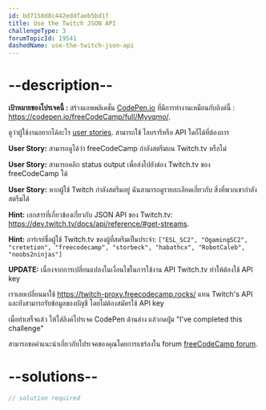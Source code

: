 ```yaml
---
id: bd7158d8c442eddfaeb5bd1f
title: Use the Twitch JSON API
challengeType: 3
forumTopicId: 19541
dashedName: use-the-twitch-json-api
---
```


# --description--

**เป้าหมายของโปรเจคนี้ :** สร้างแอพพลิเคชั่น [CodePen.io](https://codepen.io) ที่มีการทำงานเหมือนกับลิงค์นี้ : <https://codepen.io/freeCodeCamp/full/Myvqmo/>.

ดูว่าผู้ใช้งานอยากได้อะไร [user stories](https://en.wikipedia.org/wiki/User_story). สามารถใช้ ไลบรารีหรือ API ใดก็ได้ที่ต้องการ

**User Story:** สามารถดูได้ว่า freeCodeCamp กำลังสตรีมบน Twitch.tv หรือไม่

**User Story:** สามารถคลิก status output เพื่อส่งไปยังช่อง Twitch.tv ของ freeCodeCamp ได้

**User Story:** หากผู้ใช้ Twitch กำลังสตรีมอยู่ ฉันสามารถดูรายละเอียดเกี่ยวกับ สิ่งที่พวกเขากำลังสตรีมได้

**Hint:** เอกสารที่เกี่ยวข้องเกี่ยวกับ JSON API ของ Twitch.tv: <https://dev.twitch.tv/docs/api/reference/#get-streams>.

**Hint:** อาร์เรย์ชื่อผู้ใช้ Twitch.tv ของผู้ที่สตรีมเป็นประจำ: `["ESL_SC2", "OgamingSC2", "cretetion", "freecodecamp", "storbeck", "habathcx", "RobotCaleb", "noobs2ninjas"]`

**UPDATE:** เนื่องจากการเปลี่ยนแปลงในเงื่อนไขในการใช้งาน API Twitch.tv ทำให้ต้องใช้ API key

เราเลยเปลี่ยนมาใช้ <https://twitch-proxy.freecodecamp.rocks/> แทน Twitch's API และยังสามารถรับข้อมูลของบัญชี โดยไม่ต้องสมัครใช้ API key

เมื่อทำเสร็จแล้ว ให้ใส่ลิงค์โปรเจค CodePen ด้านล่าง แล้วกดปุุ่ม "I've completed this challenge"

สามารถขอคำแนะนำเกี่ยวกับโปรเจคของคุณโดยการแชร์ลงใน forum [freeCodeCamp forum](https://forum.freecodecamp.org/c/project-feedback/409).

# --solutions--

```js
// solution required
```
